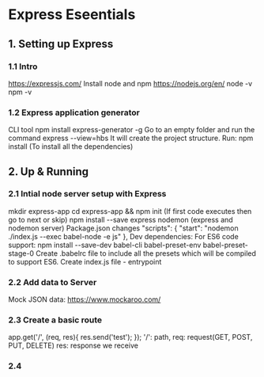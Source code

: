 # Express Eseentials

## 1. Setting up Express
### 1.1 Intro
https://expressjs.com/
Install node and npm
https://nodejs.org/en/
node -v
npm -v

### 1.2 Express application generator
CLI tool
npm install express-generator -g
Go to an empty folder and run the command
express --view=hbs
It will create the project structure.
Run:
npm install (To install all the dependencies)

## 2. Up & Running
### 2.1 Intial node server setup with Express
mkdir express-app
cd express-app && npm init (If first code executes then go to next or skip)
npm install --save express nodemon (express and nodemon server)
Package.json changes
"scripts": {
    "start": "nodemon ./index.js --exec babel-node -e js"
},
Dev dependencies:
For ES6 code support:
npm install --save-dev babel-cli babel-preset-env babel-preset-stage-0
Create .babelrc file to include all the presets which will be compiled to support ES6.
Create index.js file - entrypoint

### 2.2 Add data to Server
Mock JSON data: https://www.mockaroo.com/

### 2.3 Create a basic route
app.get('/', (req, res){ res.send('test'); });
'/': path, req: request(GET, POST, PUT, DELETE) res: response we receive

### 2.4 